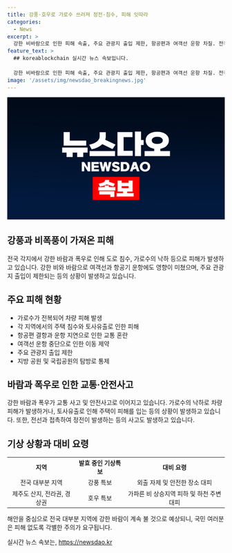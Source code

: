 ```yaml
---
title: 강풍·호우로 가로수 쓰러져 정전·침수, 피해 잇따라
categories:
  - News
excerpt: >
  강한 비바람으로 인한 피해 속출, 주요 관광지 출입 제한, 항공편과 여객선 운항 차질. 전국적으로 강풍과 폭우로 인한 피해가 속출하고 있음. 주택과 도로가 물에 잠기며, 항공편과 여객선 운항에도 영향을 미치고 있음. 지반 침하와 갈라짐 현상도 발생하고 있는 가운데, 바람에 뒤집힌 우산을 다듬으며 피해 상황이 심각함을 확인할 수 있었다. (150자)
feature_text: >
  ## koreablockchain 실시간 뉴스 속보입니다.

  강한 비바람으로 인한 피해 속출, 주요 관광지 출입 제한, 항공편과 여객선 운항 차질. 전국적으로 강풍과 폭우로 인한 피해가 속출하고 있음. 주택과 도로가 물에 잠기며, 항공편과 여객선 운항에도 영향을 미치고 있음. 지반 침하와 갈라짐 현상도 발생하고 있는 가운데, 바람에 뒤집힌 우산을 다듬으며 피해 상황이 심각함을 확인할 수 있었다. (150자)
image: '/assets/img/newsdao_breakingnews.jpg'
---
```


<p><img src="/assets/img/newsdao_breakingnews.jpg" alt="koreablockchain 속보" /></p>

<h2 data-ke-size="size26">강풍과 비폭풍이 가져온 피해</h2>

<p data-ke-size="size16">전국 각지에서 강한 바람과 폭우로 인해 도로 침수, 가로수의 낙하 등으로 피해가 발생하고 있습니다. 강한 비와 바람으로 여객선과 항공기 운항에도 영향이 미쳤으며, 주요 관광지 출입이 제한되는 등의 상황이 발생하고 있습니다.</p>

<h2 data-ke-size="size26">주요 피해 현황</h2>

<ul>
<li>가로수가 전복되어 차량 피해 발생</li>
<li>각 지역에서의 주택 침수와 토사유출로 인한 피해</li>
<li>항공편 결항과 운항 지연으로 인한 교통 혼란</li>
<li>여객선 운항 중단으로 인한 이동 제약</li>
<li>주요 관광지 출입 제한</li>
<li>지방 공원 및 국립공원의 탐방로 통제</li>
</ul>

<h2 data-ke-size="size26">바람과 폭우로 인한 교통·안전사고</h2>

<p data-ke-size="size16">강한 바람과 폭우가 교통 사고 및 안전사고로 이어지고 있습니다. 가로수의 낙하로 차량 피해가 발생하거나, 토사유출로 인해 주택이 피해를 입는 등의 상황이 발생하고 있습니다. 또한, 전선과 접촉하여 정전이 발생하는 등의 사고도 발생하고 있습니다.</p>

<h2 data-ke-size="size26">기상 상황과 대비 요령</h2>

<table>
   <tr>
      <td style="text-align: center; height: 17px;"><b>지역</b></td>
      <td style="text-align: center; height: 17px;"><b>발효 중인 기상특보</b></td>
      <td style="text-align: center; height: 17px;"><b>대비 요령</b></td>
   </tr>
   <tr>
      <td style="text-align: center; height: 17px;">전국 대부분 지역</td>
      <td style="text-align: center; height: 17px;">강풍 특보</td>
      <td style="text-align: center; height: 17px;">외출 자제 및 안전한 장소 대피</td>
   </tr>
   <tr>
      <td style="text-align: center; height: 17px;">제주도 산지, 전라권, 경상권</td>
      <td style="text-align: center; height: 17px;">호우 특보</td>
      <td style="text-align: center; height: 17px;">가파른 비 상승지역 피하 및 하천 주변 대피</td>
   </tr>
</table>

<p data-ke-size="size16">해안을 중심으로 전국 대부분 지역에 강한 바람이 계속 불 것으로 예상되니, 국민 여러분은 피해 없도록 각별한 주의가 요구됩니다.</p>
실시간 뉴스 속보는, <a href="https://newsdao.kr" rel="dofollow">https://newsdao.kr</a>


